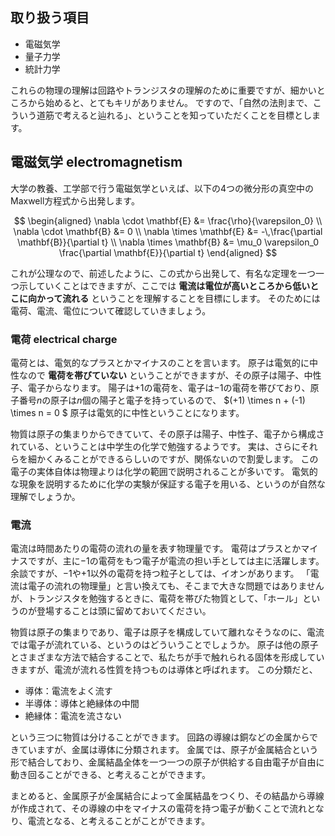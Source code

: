 ## 取り扱う項目
* 電磁気学
* 量子力学
* 統計力学

これらの物理の理解は回路やトランジスタの理解のために重要ですが、細かいところから始めると、とてもキリがありません。
ですので、「自然の法則まで、こういう道筋で考えると辿れる」、ということを知っていただくことを目標とします。

## 電磁気学 electromagnetism
大学の教養、工学部で行う電磁気学といえば、以下の4つの微分形の真空中のMaxwell方程式から出発します。

$$
\begin{aligned}
\nabla \cdot \mathbf{E} &= \frac{\rho}{\varepsilon_0} \\
\nabla \cdot \mathbf{B} &= 0 \\
\nabla \times \mathbf{E} &= -\,\frac{\partial \mathbf{B}}{\partial t} \\
\nabla \times \mathbf{B} &= \mu_0 \varepsilon_0 \frac{\partial \mathbf{E}}{\partial t}
\end{aligned}
$$

これが公理なので、前述したように、この式から出発して、有名な定理を一つ一つ示していくことはできますが、ここでは **電流は電位が高いところから低いとこに向かって流れる** ということを理解することを目標にします。
そのためには電荷、電流、電位について確認していきましょう。

### 電荷 electrical charge
電荷とは、電気的なプラスとかマイナスのことを言います。
原子は電気的に中性なので **電荷を帯びていない** ということができますが、その原子は陽子、中性子、電子からなります。
陽子は$+1$の電荷を、電子は$-1$の電荷を帯びており、原子番号$n$の原子は$n$個の陽子と電子を持っているので、 $(+1) \times n + (-1) \times n = 0 $ 原子は電気的に中性ということになります。


物質は原子の集まりからできていて、その原子は陽子、中性子、電子から構成されている、ということは中学生の化学で勉強するようです。
実は、さらにそれらを細かくみることができるらしいのですが、関係ないので割愛します。
この電子の実体自体は物理よりは化学の範囲で説明されることが多いです。
電気的な現象を説明するために化学の実験が保証する電子を用いる、というのが自然な理解でしょうか。

### 電流
電流は時間あたりの電荷の流れの量を表す物理量です。
電荷はプラスとかマイナスですが、主に$-1$の電荷をもつ電子が電流の担い手としては主に活躍します。
余談ですが、$-1$や$+1$以外の電荷を持つ粒子としては、イオンがあります。
「電流は電子の流れの物理量」と言い換えても、そこまで大きな問題ではありませんが、トランジスタを勉強するときに、電荷を帯びた物質として、「ホール」というのが登場することは頭に留めておいてください。

物質は原子の集まりであり、電子は原子を構成していて離れなそうなのに、電流では電子が流れている、というのはどういうことでしょうか。
原子は他の原子とさまざまな方法で結合することで、私たちが手で触れられる固体を形成していきますが、電流が流れる性質を持つものは導体と呼ばれます。
この分類だと、

- 導体：電流をよく流す
- 半導体：導体と絶縁体の中間
- 絶縁体：電流を流さない

という三つに物質は分けることができます。
回路の導線は銅などの金属からできていますが、金属は導体に分類されます。
金属では、原子が金属結合という形で結合しており、金属結晶全体を一つ一つの原子が供給する自由電子が自由に動き回ることができる、と考えることができます。

まとめると、金属原子が金属結合によって金属結晶をつくり、その結晶から導線が作成されて、その導線の中をマイナスの電荷を持つ電子が動くことで流れとなり、電流となる、と考えることがことができます。

